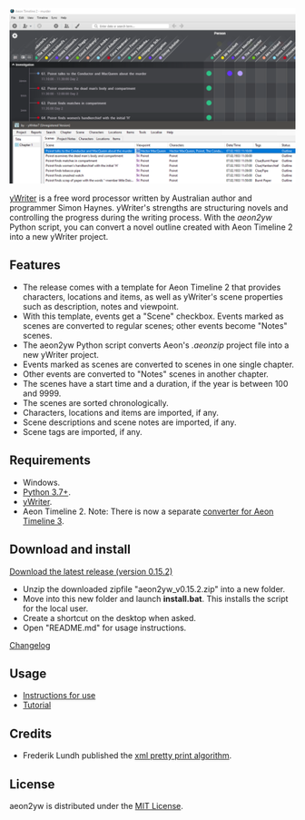 [![Screenshot: Example](Screenshots/screen01.png)](https://raw.githubusercontent.com/peter88213/aeon2yw/main/docs/Screenshots/screen01.png)

[yWriter](http://spacejock.com/yWriter7.html) is a free word processor written by Australian author and programmer Simon Haynes. yWriter's strengths are structuring novels and controlling the progress during the writing process. With the *aeon2yw* Python script, you can convert a novel outline created with Aeon Timeline 2 into a new yWriter project.

## Features

- The release comes with a template for Aeon Timeline 2 that provides characters, locations and items, as well as yWriter's scene properties such as description, notes and viewpoint.
- With this template, events get a "Scene" checkbox. Events marked as scenes are converted to regular scenes; other events become "Notes" scenes.
- The aeon2yw Python script converts Aeon's *.aeonzip* project file into a new yWriter project.
- Events marked as scenes are converted to scenes in one single chapter.
- Other events are converted to "Notes" scenes in another chapter.
- The scenes have a start time and a duration, if the year is between 100 and 9999.
- The scenes are sorted chronologically.
- Characters, locations and items are imported, if any.
- Scene descriptions and scene notes are imported, if any.
- Scene tags are imported, if any.

 
## Requirements

- Windows.
- [Python 3.7+](https://www.python.org).
- [yWriter](http://spacejock.com/yWriter7.html).
- Aeon Timeline 2. Note: There is now a separate [converter for Aeon Timeline 3](https://peter88213.github.io/aeon3yw). 


## Download and install

[Download the latest release (version 0.15.2)](https://raw.githubusercontent.com/peter88213/aeon2yw/main/dist/aeon2yw_v0.15.2.zip)

- Unzip the downloaded zipfile "aeon2yw_v0.15.2.zip" into a new folder.
- Move into this new folder and launch **install.bat**. This installs the script for the local user.
- Create a shortcut on the desktop when asked.
- Open "README.md" for usage instructions.

[Changelog](changelog)

## Usage

- [Instructions for use](usage)
- [Tutorial](tutorial)

## Credits

- Frederik Lundh published the [xml pretty print algorithm](http://effbot.org/zone/element-lib.htm#prettyprint).


## License

aeon2yw is distributed under the [MIT License](http://www.opensource.org/licenses/mit-license.php).


 




